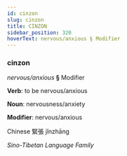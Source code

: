 ```yaml
---
id: cinzon
slug: cinzon
title: CİNZON
sidebar_position: 320
hoverText: nervous/anxious § Modifier
---
```


### cinzon

*nervous/anxious* **§** Modifier

**Verb**: to be nervous/anxious

**Noun**: nervousness/anxiety

**Modifier**: nervous/anxious

Chinese 緊張 jǐnzhāng 

*Sino-Tibetan Language Family*